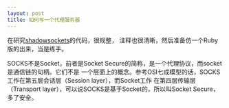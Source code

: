 ```yaml
---
layout: post
title: 如何写一个代理服务器
---
```


在研究[shadowsockets](http://githut.com/shadowsockets/shadowsockets)的代码，很规整，
注释也很清晰，然后准备仿一个Ruby版的出来，当是练手。

SOCKS不是Socket，前者是Socket Secure的简称，是一个代理协议，而socket是通信链的句柄。它们不是
一个层面上的概念。参考OSI七成模型的话，SOCKS工作在第五层会话层（Session layer），而Socket工作
在第四层传输层（Transport layer），可以说SOCKS是基于Socket的，所以叫Socket Secure，多了安全。
